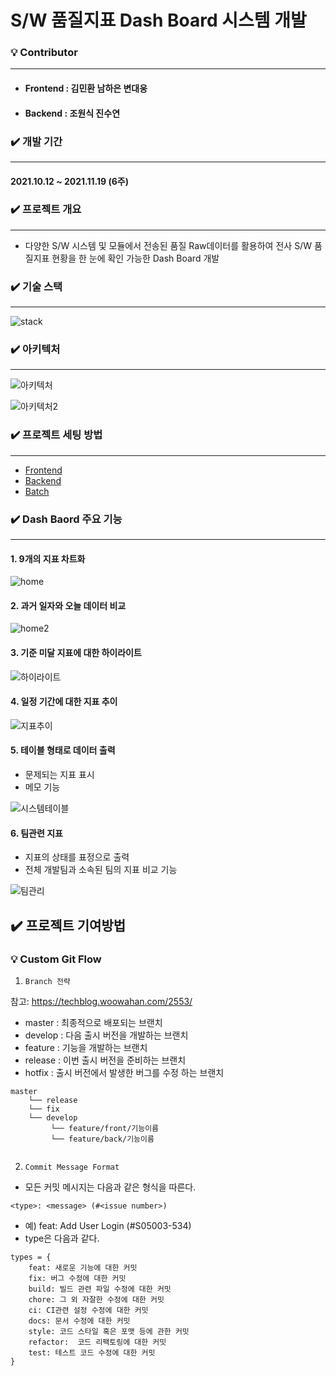 # S/W 품질지표 Dash Board 시스템 개발



### :bulb: Contributor

---

- #### Frontend : 김민환 남하은 변대웅

- #### Backend : 조원식 진수연



### :heavy_check_mark: 개발 기간

---

#### 2021.10.12 ~ 2021.11.19 (6주)



### :heavy_check_mark: 프로젝트 개요

---

- 다양한 S/W 시스템 및 모듈에서 전송된 품질 Raw데이터를 활용하여 전사 S/W 품질지표 현황을 한 눈에 확인 가능한 Dash Board 개발



### :heavy_check_mark: 기술 스택

---

![stack](./exec/assets/stack.JPG)



### :heavy_check_mark: 아키텍처

---



![아키텍처](./exec/assets/아키텍처.JPG)

![아키텍처2](./exec/assets/아키텍처2.PNG)





### :heavy_check_mark: 프로젝트 세팅 방법

----

- [Frontend](./front)
- [Backend](./backend)
- [Batch](./batch)



### :heavy_check_mark: Dash Baord 주요 기능

---



#### 1. 9개의 지표 차트화

![home](./exec/assets/home.JPG)





#### 2. 과거 일자와 오늘 데이터 비교

![home2](./exec/assets/home2.JPG)



#### 3. 기준 미달 지표에 대한 하이라이트

![하이라이트](./exec/assets/하이라이트.JPG)



#### 4. 일정 기간에 대한 지표 추이

![지표추이](./exec/assets/지표추이.JPG)



#### 5. 테이블 형태로 데이터 출력

- 문제되는 지표 표시
- 메모 기능

![시스템테이블](./exec/assets/시스템테이블.JPG)



####  6. 팀관련 지표 

- 지표의 상태를 표정으로 출력
- 전체 개발팀과 소속된 팀의 지표 비교 기능

![팀관리](./exec/assets/팀관리.JPG)



## :heavy_check_mark: 프로젝트 기여방법



### :bulb: Custom Git Flow

1. `Branch 전략`

참고: https://techblog.woowahan.com/2553/

- master : 최종적으로 배포되는 브랜치
- develop : 다음 출시 버전을 개발하는 브랜치
- feature : 기능을 개발하는 브랜치
- release : 이번 출시 버전을 준비하는 브랜치
- hotfix : 출시 버전에서 발생한 버그를 수정 하는 브랜치

```shell
master
	└── release
	└── fix
	└── develop
         └── feature/front/기능이름
         └── feature/back/기능이름
        		
```



2. `Commit Message Format`

- 모든 커밋 메시지는 다음과 같은 형식을 따른다.

`<type>: <message> (#<issue number>)`

- 예) feat: Add User Login (#S05003-534)
- type은 다음과 같다.

```
types = {      
	feat: 새로운 기능에 대한 커밋      
	fix: 버그 수정에 대한 커밋      
	build: 빌드 관련 파일 수정에 대한 커밋      
	chore: 그 외 자잘한 수정에 대한 커밋      
	ci: CI관련 설정 수정에 대한 커밋      
	docs: 문서 수정에 대한 커밋      
	style: 코드 스타일 혹은 포맷 등에 관한 커밋      
	refactor:  코드 리팩토링에 대한 커밋      
	test: 테스트 코드 수정에 대한 커밋   
}
```

